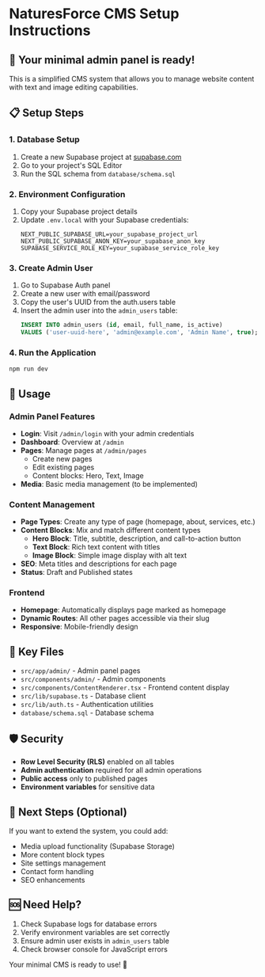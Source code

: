 # NaturesForce CMS Setup Instructions

## 🎉 Your minimal admin panel is ready!

This is a simplified CMS system that allows you to manage website content with text and image editing capabilities.

## 📋 Setup Steps

### 1. Database Setup

1. Create a new Supabase project at [supabase.com](https://supabase.com)
2. Go to your project's SQL Editor
3. Run the SQL schema from `database/schema.sql`

### 2. Environment Configuration

1. Copy your Supabase project details
2. Update `.env.local` with your Supabase credentials:
   ```
   NEXT_PUBLIC_SUPABASE_URL=your_supabase_project_url
   NEXT_PUBLIC_SUPABASE_ANON_KEY=your_supabase_anon_key
   SUPABASE_SERVICE_ROLE_KEY=your_supabase_service_role_key
   ```

### 3. Create Admin User

1. Go to Supabase Auth panel
2. Create a new user with email/password
3. Copy the user's UUID from the auth.users table
4. Insert the admin user into the `admin_users` table:
   ```sql
   INSERT INTO admin_users (id, email, full_name, is_active)
   VALUES ('user-uuid-here', 'admin@example.com', 'Admin Name', true);
   ```

### 4. Run the Application

```bash
npm run dev
```

## 🚀 Usage

### Admin Panel Features

- **Login**: Visit `/admin/login` with your admin credentials
- **Dashboard**: Overview at `/admin`
- **Pages**: Manage pages at `/admin/pages`
  - Create new pages
  - Edit existing pages
  - Content blocks: Hero, Text, Image
- **Media**: Basic media management (to be implemented)

### Content Management

- **Page Types**: Create any type of page (homepage, about, services, etc.)
- **Content Blocks**: Mix and match different content types
  - **Hero Block**: Title, subtitle, description, and call-to-action button
  - **Text Block**: Rich text content with titles
  - **Image Block**: Simple image display with alt text
- **SEO**: Meta titles and descriptions for each page
- **Status**: Draft and Published states

### Frontend

- **Homepage**: Automatically displays page marked as homepage
- **Dynamic Routes**: All other pages accessible via their slug
- **Responsive**: Mobile-friendly design

## 🔧 Key Files

- `src/app/admin/` - Admin panel pages
- `src/components/admin/` - Admin components
- `src/components/ContentRenderer.tsx` - Frontend content display
- `src/lib/supabase.ts` - Database client
- `src/lib/auth.ts` - Authentication utilities
- `database/schema.sql` - Database schema

## 🛡️ Security

- **Row Level Security (RLS)** enabled on all tables
- **Admin authentication** required for all admin operations
- **Public access** only to published pages
- **Environment variables** for sensitive data

## 📝 Next Steps (Optional)

If you want to extend the system, you could add:

- Media upload functionality (Supabase Storage)
- More content block types
- Site settings management
- Contact form handling
- SEO enhancements

## 🆘 Need Help?

1. Check Supabase logs for database errors
2. Verify environment variables are set correctly
3. Ensure admin user exists in `admin_users` table
4. Check browser console for JavaScript errors

Your minimal CMS is ready to use! 🎊
